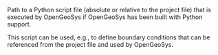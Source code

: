 Path to a Python script file (absolute or relative to the project file) that is
executed by OpenGeoSys if OpenGeoSys has been built with Python support.

This script can be used, e.g., to define boundary conditions that can be
referenced from the project file and used by OpenGeoSys.
